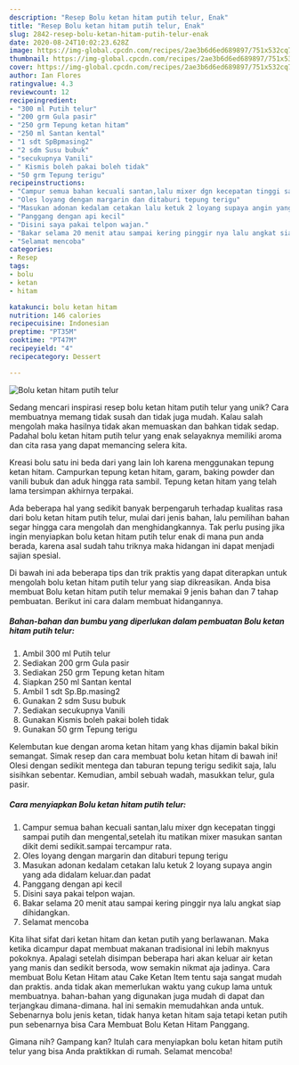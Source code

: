```yaml
---
description: "Resep Bolu ketan hitam putih telur, Enak"
title: "Resep Bolu ketan hitam putih telur, Enak"
slug: 2842-resep-bolu-ketan-hitam-putih-telur-enak
date: 2020-08-24T10:02:23.628Z
image: https://img-global.cpcdn.com/recipes/2ae3b6d6ed689897/751x532cq70/bolu-ketan-hitam-putih-telur-foto-resep-utama.jpg
thumbnail: https://img-global.cpcdn.com/recipes/2ae3b6d6ed689897/751x532cq70/bolu-ketan-hitam-putih-telur-foto-resep-utama.jpg
cover: https://img-global.cpcdn.com/recipes/2ae3b6d6ed689897/751x532cq70/bolu-ketan-hitam-putih-telur-foto-resep-utama.jpg
author: Ian Flores
ratingvalue: 4.3
reviewcount: 12
recipeingredient:
- "300 ml Putih telur"
- "200 grm Gula pasir"
- "250 grm Tepung ketan hitam"
- "250 ml Santan kental"
- "1 sdt SpBpmasing2"
- "2 sdm Susu bubuk"
- "secukupnya Vanili"
- " Kismis boleh pakai boleh tidak"
- "50 grm Tepung terigu"
recipeinstructions:
- "Campur semua bahan kecuali santan,lalu mixer dgn kecepatan tinggi sampai putih dan mengental,setelah itu matikan mixer masukan santan dikit demi sedikit.sampai tercampur rata."
- "Oles loyang dengan margarin dan ditaburi tepung terigu"
- "Masukan adonan kedalam cetakan lalu ketuk 2 loyang supaya angin yang ada didalam keluar.dan padat"
- "Panggang dengan api kecil"
- "Disini saya pakai telpon wajan."
- "Bakar selama 20 menit atau sampai kering pinggir nya lalu angkat siap dihidangkan."
- "Selamat mencoba"
categories:
- Resep
tags:
- bolu
- ketan
- hitam

katakunci: bolu ketan hitam 
nutrition: 146 calories
recipecuisine: Indonesian
preptime: "PT35M"
cooktime: "PT47M"
recipeyield: "4"
recipecategory: Dessert

---
```



![Bolu ketan hitam putih telur](https://img-global.cpcdn.com/recipes/2ae3b6d6ed689897/751x532cq70/bolu-ketan-hitam-putih-telur-foto-resep-utama.jpg)

Sedang mencari inspirasi resep bolu ketan hitam putih telur yang unik? Cara membuatnya memang tidak susah dan tidak juga mudah. Kalau salah mengolah maka hasilnya tidak akan memuaskan dan bahkan tidak sedap. Padahal bolu ketan hitam putih telur yang enak selayaknya memiliki aroma dan cita rasa yang dapat memancing selera kita.

Kreasi bolu satu ini beda dari yang lain loh karena menggunakan tepung ketan hitam. Campurkan tepung ketan hitam, garam, baking powder dan vanili bubuk dan aduk hingga rata sambil. Tepung ketan hitam yang telah lama tersimpan akhirnya terpakai.

Ada beberapa hal yang sedikit banyak berpengaruh terhadap kualitas rasa dari bolu ketan hitam putih telur, mulai dari jenis bahan, lalu pemilihan bahan segar hingga cara mengolah dan menghidangkannya. Tak perlu pusing jika ingin menyiapkan bolu ketan hitam putih telur enak di mana pun anda berada, karena asal sudah tahu triknya maka hidangan ini dapat menjadi sajian spesial.


Di bawah ini ada beberapa tips dan trik praktis yang dapat diterapkan untuk mengolah bolu ketan hitam putih telur yang siap dikreasikan. Anda bisa membuat Bolu ketan hitam putih telur memakai 9 jenis bahan dan 7 tahap pembuatan. Berikut ini cara dalam membuat hidangannya.

<!--inarticleads1-->

##### Bahan-bahan dan bumbu yang diperlukan dalam pembuatan Bolu ketan hitam putih telur:

1. Ambil 300 ml Putih telur
1. Sediakan 200 grm Gula pasir
1. Sediakan 250 grm Tepung ketan hitam
1. Siapkan 250 ml Santan kental
1. Ambil 1 sdt Sp.Bp.masing2
1. Gunakan 2 sdm Susu bubuk
1. Sediakan secukupnya Vanili
1. Gunakan  Kismis boleh pakai boleh tidak
1. Gunakan 50 grm Tepung terigu


Kelembutan kue dengan aroma ketan hitam yang khas dijamin bakal bikin semangat. Simak resep dan cara membuat bolu ketan hitam di bawah ini! Olesi dengan sedikit mentega dan taburan tepung terigu sedikit saja, lalu sisihkan sebentar. Kemudian, ambil sebuah wadah, masukkan telur, gula pasir. 

<!--inarticleads2-->

##### Cara menyiapkan Bolu ketan hitam putih telur:

1. Campur semua bahan kecuali santan,lalu mixer dgn kecepatan tinggi sampai putih dan mengental,setelah itu matikan mixer masukan santan dikit demi sedikit.sampai tercampur rata.
1. Oles loyang dengan margarin dan ditaburi tepung terigu
1. Masukan adonan kedalam cetakan lalu ketuk 2 loyang supaya angin yang ada didalam keluar.dan padat
1. Panggang dengan api kecil
1. Disini saya pakai telpon wajan.
1. Bakar selama 20 menit atau sampai kering pinggir nya lalu angkat siap dihidangkan.
1. Selamat mencoba


Kita lihat sifat dari ketan hitam dan ketan putih yang berlawanan. Maka ketika dicampur dapat membuat makanan tradisional ini lebih maknyus pokoknya. Apalagi setelah disimpan beberapa hari akan keluar air ketan yang manis dan sedikit bersoda, wow semakin nikmat aja jadinya. Cara membuat Bolu Ketan Hitam atau Cake Ketan Item tentu saja sangat mudah dan praktis. anda tidak akan memerlukan waktu yang cukup lama untuk membuatnya. bahan-bahan yang digunakan juga mudah di dapat dan terjangkau dimana-dimana. hal ini semakin memudahkan anda untuk. Sebenarnya bolu jenis ketan, tidak hanya ketan hitam saja tetapi ketan putih pun sebenarnya bisa Cara Membuat Bolu Ketan Hitam Panggang. 

Gimana nih? Gampang kan? Itulah cara menyiapkan bolu ketan hitam putih telur yang bisa Anda praktikkan di rumah. Selamat mencoba!
